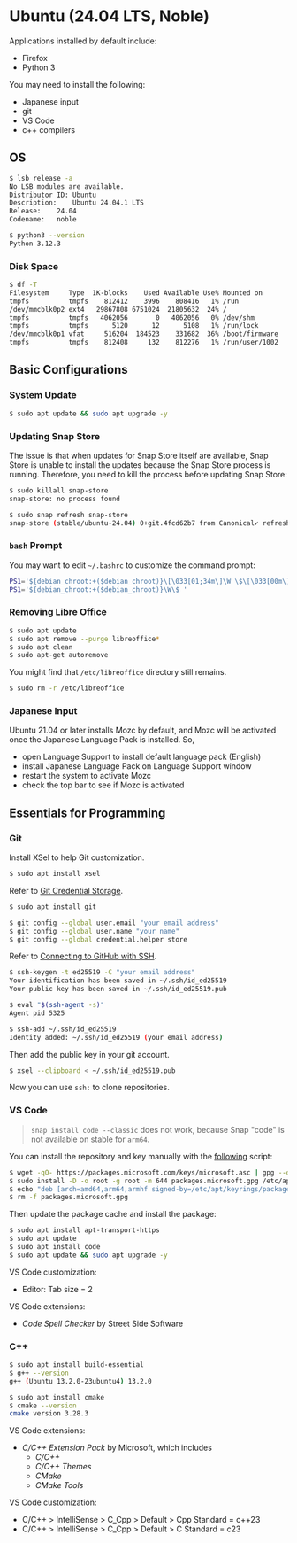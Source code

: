 # Ubuntu (24.04 LTS, Noble)

Applications installed by default include:

- Firefox
- Python 3

You may need to install the following:

- Japanese input
- git
- VS Code
- c++ compilers

## OS

```bash
$ lsb_release -a
No LSB modules are available.
Distributor ID:	Ubuntu
Description:	Ubuntu 24.04.1 LTS
Release:	24.04
Codename:	noble

$ python3 --version
Python 3.12.3
```

### Disk Space

```bash
$ df -T
Filesystem     Type  1K-blocks    Used Available Use% Mounted on
tmpfs          tmpfs    812412    3996    808416   1% /run
/dev/mmcblk0p2 ext4   29867808 6751024  21805632  24% /
tmpfs          tmpfs   4062056       0   4062056   0% /dev/shm
tmpfs          tmpfs      5120      12      5108   1% /run/lock
/dev/mmcblk0p1 vfat     516204  184523    331682  36% /boot/firmware
tmpfs          tmpfs    812408     132    812276   1% /run/user/1002
```

## Basic Configurations

### System Update

```bash
$ sudo apt update && sudo apt upgrade -y
```

### Updating Snap Store

The issue is that when updates for Snap Store itself are available, Snap Store is unable to install the updates because the Snap Store process is running. Therefore, you need to kill the process before updating Snap Store:

```bash
$ sudo killall snap-store
snap-store: no process found

$ sudo snap refresh snap-store
snap-store (stable/ubuntu-24.04) 0+git.4fcd62b7 from Canonical✓ refreshed
```

### `bash` Prompt

You may want to edit `~/.bashrc` to customize the command prompt:

```bash
PS1='${debian_chroot:+($debian_chroot)}\[\033[01;34m\]\W \$\[\033[00m\] '
PS1='${debian_chroot:+($debian_chroot)}\W\$ '
```

### Removing Libre Office

```bash
$ sudo apt update
$ sudo apt remove --purge libreoffice*
$ sudo apt clean
$ sudo apt-get autoremove
```

You might find that `/etc/libreoffice` directory still remains.

```bash
$ sudo rm -r /etc/libreoffice
```

### Japanese Input

Ubuntu 21.04 or later installs Mozc by default, and Mozc will be activated once the Japanese Language Pack is installed. So,

- open Language Support to install default language pack (English)
- install Japanese Language Pack on Language Support window
- restart the system to activate Mozc
- check the top bar to see if Mozc is activated

## Essentials for Programming

### Git

Install XSel to help Git customization.

```bash
$ sudo apt install xsel
```

Refer to [Git Credential Storage](https://git-scm.com/book/en/v2/Git-Tools-Credential-Storage).

```bash
$ sudo apt install git

$ git config --global user.email "your email address"
$ git config --global user.name "your name"
$ git config --global credential.helper store
```

Refer to [Connecting to GitHub with SSH](https://docs.github.com/en/github/authenticating-to-github/connecting-to-github-with-ssh).

```bash
$ ssh-keygen -t ed25519 -C "your email address"
Your identification has been saved in ~/.ssh/id_ed25519
Your public key has been saved in ~/.ssh/id_ed25519.pub

$ eval "$(ssh-agent -s)"
Agent pid 5325

$ ssh-add ~/.ssh/id_ed25519
Identity added: ~/.ssh/id_ed25519 (your email address)
```

Then add the public key in your git account.

```bash
$ xsel --clipboard < ~/.ssh/id_ed25519.pub
```

Now you can use `ssh:` to clone repositories.

### VS Code

> `snap install code --classic` does not work, because Snap "code" is not available on stable for `arm64`.

You can install the repository and key manually with the [following](https://code.visualstudio.com/docs/setup/linux) script:

```bash
$ wget -qO- https://packages.microsoft.com/keys/microsoft.asc | gpg --dearmor > packages.microsoft.gpg
$ sudo install -D -o root -g root -m 644 packages.microsoft.gpg /etc/apt/keyrings/packages.microsoft.gpg
$ echo "deb [arch=amd64,arm64,armhf signed-by=/etc/apt/keyrings/packages.microsoft.gpg] https://packages.microsoft.com/repos/code stable main" |sudo tee /etc/apt/sources.list.d/vscode.list > /dev/null
$ rm -f packages.microsoft.gpg
```

Then update the package cache and install the package:

```bash
$ sudo apt install apt-transport-https
$ sudo apt update
$ sudo apt install code
$ sudo apt update && sudo apt upgrade -y
```

VS Code customization:

- Editor: Tab size = 2

VS Code extensions:

- *Code Spell Checker* by Street Side Software

### C++

```bash
$ sudo apt install build-essential
$ g++ --version
g++ (Ubuntu 13.2.0-23ubuntu4) 13.2.0

$ sudo apt install cmake
$ cmake --version
cmake version 3.28.3
```

VS Code extensions:

- *C/C++ Extension Pack* by Microsoft, which includes
  - *C/C++*
  - *C/C++ Themes*
  - *CMake*
  - *CMake Tools*

VS Code customization:

- C/C++ > IntelliSense > C_Cpp > Default > Cpp Standard = c++23
- C/C++ > IntelliSense > C_Cpp > Default > C Standard = c23
